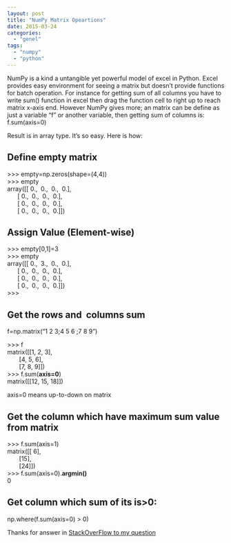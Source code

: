 ```yaml
---
layout: post
title: "NumPy Matrix Opeartions"
date: 2015-03-24
categories: 
  - "genel"
tags: 
  - "numpy"
  - "python"
---
```


NumPy is a kind a untangible yet powerful model of excel in Python. Excel provides easy environment for seeing a matrix but doesn’t provide functions for batch operation. For instance for getting sum of all columns you have to write sum() function in excel then drag the function cell to right up to reach matrix x-axis end. However NumPy gives more; an matrix can be define as just a variable “f” or another variable, then getting sum of columns is: f.sum(axis=0)

Result is in array type. It’s so easy. Here is how:

## Define empty matrix

\>>> empty=np.zeros(shape=(4,4))  
\>>> empty  
array(\[\[ 0.,  0.,  0.,  0.\],  
      \[ 0.,  0.,  0.,  0.\],  
      \[ 0.,  0.,  0.,  0.\],  
      \[ 0.,  0.,  0.,  0.\]\])  

## Assign Value (Element-wise)

\>>> empty\[0,1\]=3  
\>>> empty  
array(\[\[ 0.,  3.,  0.,  0.\],  
      \[ 0.,  0.,  0.,  0.\],  
      \[ 0.,  0.,  0.,  0.\],  
      \[ 0.,  0.,  0.,  0.\]\])  
\>>>

## Get the rows and  columns sum

f=np.matrix(“1 2 3;4 5 6 ;7 8 9”)  

\>>> f  
matrix(\[\[1, 2, 3\],  
       \[4, 5, 6\],  
       \[7, 8, 9\]\])  
\>>> f.sum(**axis=0**)  
matrix(\[\[12, 15, 18\]\])  
  

axis=0 means up-to-down on matrix

## Get the column which have maximum sum value from matrix

\>>> f.sum(axis=1)  
matrix(\[\[ 6\],  
       \[15\],  
       \[24\]\])  
\>>> f.sum(axis=0).**argmin()**  
0

## Get column which sum of its is>0:

np.where(f.sum(axis=0) > 0)  

Thanks for answer in [StackOverFlow to my question](http://stackoverflow.com/questions/29217072/get-the-column-which-have-maximum-sum-value-from-matrix/29217161?noredirect=1#comment46643726_29217161)
